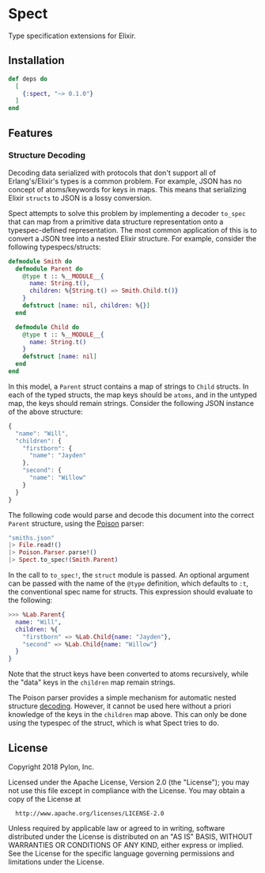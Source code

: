 # Spect

Type specification extensions for Elixir.

## Installation

```elixir
def deps do
  [
    {:spect, "~> 0.1.0"}
  ]
end
```

## Features

### Structure Decoding
Decoding data serialized with protocols that don't support all of
Erlang's/Elixir's types is a common problem. For example, JSON has no concept
of atoms/keywords for keys in maps. This means that serializing Elixir
`structs` to JSON is a lossy conversion.

Spect attempts to solve this problem by implementing a decoder `to_spec`
that can map from a primitive data structure representation onto a
typespec-defined representation. The most common application of this is to
convert a JSON tree into a nested Elixir structure. For example, consider
the following typespecs/structs:

```elixir
defmodule Smith do
  defmodule Parent do
    @type t :: %__MODULE__{
      name: String.t(),
      children: %{String.t() => Smith.Child.t()}
    }
    defstruct [name: nil, children: %{}]
  end

  defmodule Child do
    @type t :: %__MODULE__{
      name: String.t()
    }
    defstruct [name: nil]
  end
end
```

In this model, a `Parent` struct contains a map of strings to `Child`
structs. In each of the typed structs, the map keys should be `atoms`, and
in the untyped map, the keys should remain strings. Consider the following
JSON instance of the above structure:

```javascript
{
  "name": "Will",
  "children": {
    "firstborn": {
      "name": "Jayden"
    },
    "second": {
      "name": "Willow"
    }
  }
}
```

The following code would parse and decode this document into the correct
`Parent` structure, using the [Poison](https://github.com/devinus/poison)
parser:

```elixir
"smiths.json"
|> File.read!()
|> Poison.Parser.parse!()
|> Spect.to_spec!(Smith.Parent)
```

In the call to `to_spec!`, the `struct` module is passed. An optional
argument can be passed with the name of the `@type` definition, which defaults
to `:t`, the conventional spec name for structs. This expression should
evaluate to the following:

```elixir
>>> %Lab.Parent{
  name: "Will",
  children: %{
    "firstborn" => %Lab.Child{name: "Jayden"},
    "second" => %Lab.Child{name: "Willow"}
  }
}
```

Note that the struct keys have been converted to atoms recursively, while the
"data" keys in the `children` map remain strings.

The Poison parser provides a simple mechanism for automatic nested structure
[decoding](https://github.com/devinus/poison#usage). However, it cannot be
used here without a priori knowledge of the keys in the `children` map
above. This can only be done using the typespec of the struct, which is what
Spect tries to do.

## License

Copyright 2018 Pylon, Inc.

  Licensed under the Apache License, Version 2.0 (the "License");
  you may not use this file except in compliance with the License.
  You may obtain a copy of the License at

      http://www.apache.org/licenses/LICENSE-2.0

  Unless required by applicable law or agreed to in writing, software
  distributed under the License is distributed on an "AS IS" BASIS,
  WITHOUT WARRANTIES OR CONDITIONS OF ANY KIND, either express or implied.
  See the License for the specific language governing permissions and
  limitations under the License.
